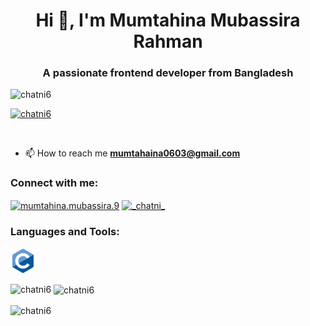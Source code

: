 <h1 align="center">Hi 👋, I'm Mumtahina Mubassira Rahman</h1>
<h3 align="center">A passionate frontend developer from Bangladesh</h3>

<p align="left"> <img src="https://komarev.com/ghpvc/?username=chatni6&label=Profile%20views&color=0e75b6&style=flat" alt="chatni6" /> </p>

<p align="left"> <a href="https://github.com/ryo-ma/github-profile-trophy"><img src="https://github-profile-trophy.vercel.app/?username=chatni6" alt="chatni6" /></a> </p>

<p align="left"> <a href="https://twitter.com/" target="blank"><img src="https://img.shields.io/twitter/follow/?logo=twitter&style=for-the-badge" alt="" /></a> </p>

- 📫 How to reach me **mumtahaina0603@gmail.com**

<h3 align="left">Connect with me:</h3>
<p align="left">
<a href="https://fb.com/mumtahina.mubassira.9" target="blank"><img align="center" src="https://raw.githubusercontent.com/rahuldkjain/github-profile-readme-generator/master/src/images/icons/Social/facebook.svg" alt="mumtahina.mubassira.9" height="30" width="40" /></a>
<a href="https://instagram.com/_chatni_" target="blank"><img align="center" src="https://raw.githubusercontent.com/rahuldkjain/github-profile-readme-generator/master/src/images/icons/Social/instagram.svg" alt="_chatni_" height="30" width="40" /></a>
</p>

<h3 align="left">Languages and Tools:</h3>
<p align="left"> <a href="https://www.cprogramming.com/" target="_blank" rel="noreferrer"> <img src="https://raw.githubusercontent.com/devicons/devicon/master/icons/c/c-original.svg" alt="c" width="40" height="40"/> </a> </p>

<p><img align="left" src="https://github-readme-stats.vercel.app/api/top-langs?username=chatni6&show_icons=true&locale=en&layout=compact" alt="chatni6" /></p>

<p>&nbsp;<img align="center" src="https://github-readme-stats.vercel.app/api?username=chatni6&show_icons=true&locale=en" alt="chatni6" /></p>

<p><img align="center" src="https://github-readme-streak-stats.herokuapp.com/?user=chatni6&" alt="chatni6" /></p>
